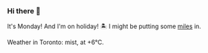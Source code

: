 ### Hi there :wave:

It's Monday! And I'm on holiday! :desert_island: I might be putting some [miles](https://www.strava.com/athletes/889963) in.

Weather in Toronto: mist, at +6°C.
